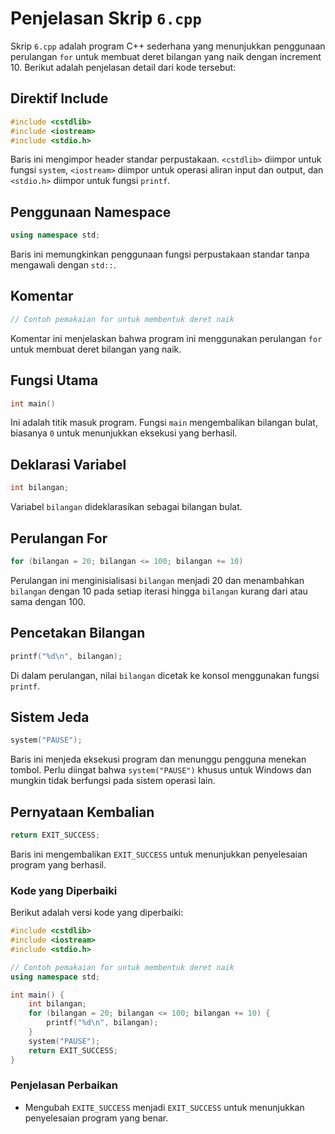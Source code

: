 # Penjelasan Skrip `6.cpp`

Skrip `6.cpp` adalah program C++ sederhana yang menunjukkan penggunaan perulangan `for` untuk membuat deret bilangan yang naik dengan increment 10. Berikut adalah penjelasan detail dari kode tersebut:

## Direktif Include
```cpp
#include <cstdlib>
#include <iostream>
#include <stdio.h>
```
Baris ini mengimpor header standar perpustakaan. `<cstdlib>` diimpor untuk fungsi `system`, `<iostream>` diimpor untuk operasi aliran input dan output, dan `<stdio.h>` diimpor untuk fungsi `printf`.

## Penggunaan Namespace
```cpp
using namespace std;
```
Baris ini memungkinkan penggunaan fungsi perpustakaan standar tanpa mengawali dengan `std::`.

## Komentar
```cpp
// Contoh pemakaian for untuk membentuk deret naik
```
Komentar ini menjelaskan bahwa program ini menggunakan perulangan `for` untuk membuat deret bilangan yang naik.

## Fungsi Utama
```cpp
int main()
```
Ini adalah titik masuk program. Fungsi `main` mengembalikan bilangan bulat, biasanya `0` untuk menunjukkan eksekusi yang berhasil.

## Deklarasi Variabel
```cpp
int bilangan;
```
Variabel `bilangan` dideklarasikan sebagai bilangan bulat.

## Perulangan For
```cpp
for (bilangan = 20; bilangan <= 100; bilangan += 10)
```
Perulangan ini menginisialisasi `bilangan` menjadi 20 dan menambahkan `bilangan` dengan 10 pada setiap iterasi hingga `bilangan` kurang dari atau sama dengan 100.

## Pencetakan Bilangan
```cpp
printf("%d\n", bilangan);
```
Di dalam perulangan, nilai `bilangan` dicetak ke konsol menggunakan fungsi `printf`.

## Sistem Jeda
```cpp
system("PAUSE");
```
Baris ini menjeda eksekusi program dan menunggu pengguna menekan tombol. Perlu diingat bahwa `system("PAUSE")` khusus untuk Windows dan mungkin tidak berfungsi pada sistem operasi lain.

## Pernyataan Kembalian
```cpp
return EXIT_SUCCESS;
```
Baris ini mengembalikan `EXIT_SUCCESS` untuk menunjukkan penyelesaian program yang berhasil.

### Kode yang Diperbaiki
Berikut adalah versi kode yang diperbaiki:

```cpp
#include <cstdlib>
#include <iostream>
#include <stdio.h>

// Contoh pemakaian for untuk membentuk deret naik
using namespace std;

int main() {
    int bilangan;
    for (bilangan = 20; bilangan <= 100; bilangan += 10) {
        printf("%d\n", bilangan);
    }
    system("PAUSE");
    return EXIT_SUCCESS;
}
```

### Penjelasan Perbaikan
- Mengubah `EXITE_SUCCESS` menjadi `EXIT_SUCCESS` untuk menunjukkan penyelesaian program yang benar.
